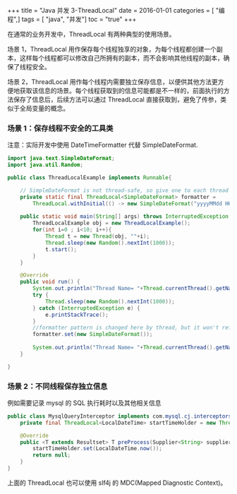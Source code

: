 +++
title = "Java 并发 3-ThreadLocal"
date = 2016-01-01
categories = [ "编程",]
tags = [ "java", "并发"]
toc = "true"
+++



在通常的业务开发中，ThreadLocal 有两种典型的使用场景。

场景 1，ThreadLocal 用作保存每个线程独享的对象，为每个线程都创建一个副本，这样每个线程都可以修改自己所拥有的副本，而不会影响其他线程的副本，确保了线程安全。

场景 2，ThreadLocal 用作每个线程内需要独立保存信息，以便供其他方法更方便地获取该信息的场景。每个线程获取到的信息可能都是不一样的，前面执行的方法保存了信息后，后续方法可以通过 ThreadLocal 直接获取到，避免了传参，类似于全局变量的概念。

<!--more-->

### 场景 1：保存线程不安全的工具类
注意：实际开发中使用 DateTimeFormatter 代替 SimpleDateFormat.

```java
import java.text.SimpleDateFormat;
import java.util.Random;

public class ThreadLocalExample implements Runnable{

    // SimpleDateFormat is not thread-safe, so give one to each thread
    private static final ThreadLocal<SimpleDateFormat> formatter = 
        ThreadLocal.withInitial(() -> new SimpleDateFormat("yyyyMMdd HHmm"));
    
    public static void main(String[] args) throws InterruptedException {
        ThreadLocalExample obj = new ThreadLocalExample();
        for(int i=0 ; i<10; i++){
            Thread t = new Thread(obj, ""+i);
            Thread.sleep(new Random().nextInt(1000));
            t.start();
        }
    }

    @Override
    public void run() {
        System.out.println("Thread Name= "+Thread.currentThread().getName()+" default Formatter = "+formatter.get().toPattern());
        try {
            Thread.sleep(new Random().nextInt(1000));
        } catch (InterruptedException e) {
            e.printStackTrace();
        }
        //formatter pattern is changed here by thread, but it won't reflect to other threads
        formatter.set(new SimpleDateFormat());
        
        System.out.println("Thread Name= "+Thread.currentThread().getName()+" formatter = "+formatter.get().toPattern());
    }

}

```
### 场景 2：不同线程保存独立信息
例如需要记录 mysql 的 SQL 执行耗时以及其他相关信息

```java
public class MysqlQueryInterceptor implements com.mysql.cj.interceptors.QueryInterceptor {
    private final ThreadLocal<LocalDateTime> startTimeHolder = new ThreadLocal<>();

    @Override
    public <T extends Resultset> T preProcess(Supplier<String> supplier, Query query) {
        startTimeHolder.set(LocalDateTime.now());
        return null;
    }
}
```
上面的 ThreadLocal 也可以使用 slf4j 的 MDC(Mapped Diagnostic Context)。